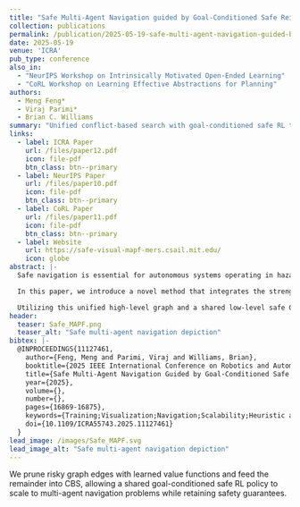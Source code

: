 ```yaml
---
title: "Safe Multi-Agent Navigation guided by Goal-Conditioned Safe Reinforcement Learning" 
collection: publications
permalink: /publication/2025-05-19-safe-multi-agent-navigation-guided-by-goal-conditioned-safe-reinforcement-learning-10
date: 2025-05-19
venue: 'ICRA'
pub_type: conference
also_in:
  - "NeurIPS Workshop on Intrinsically Motivated Open-Ended Learning"
  - "CoRL Workshop on Learning Effective Abstractions for Planning"
authors:
  - Meng Feng*
  - Viraj Parimi*
  - Brian C. Williams
summary: "Unified conflict-based search with goal-conditioned safe RL to plan long-horizon multi-agent navigation that stays safe without sacrificing efficiency."
links:
  - label: ICRA Paper
    url: /files/paper12.pdf
    icon: file-pdf
    btn_class: btn--primary
  - label: NeurIPS Paper
    url: /files/paper10.pdf
    icon: file-pdf
    btn_class: btn--primary
  - label: CoRL Paper
    url: /files/paper11.pdf
    icon: file-pdf
    btn_class: btn--primary
  - label: Website
    url: https://safe-visual-mapf-mers.csail.mit.edu/
    icon: globe
abstract: |-
  Safe navigation is essential for autonomous systems operating in hazardous environments. Traditional planning methods are effective for solving long-horizon tasks but depend on the availability of a graph representation with predefined distance metrics. In contrast, safe Reinforcement Learning (RL) is capable of learning complex behaviors without relying on manual heuristics but fails to solve long-horizon tasks, particularly in goal-conditioned and multi-agent scenarios.

  In this paper, we introduce a novel method that integrates the strengths of both planning and safe RL. Our method leverages goal-conditioned RL (GCRL) and safe RL to learn a goal-conditioned policy for navigation while concurrently estimating cumulative distance and safety levels using learned value functions via an automated self-training algorithm. By constructing a graph with states from the replay buffer, our method prunes unsafe edges and generates a waypoint-based plan that the agent then executes by following those waypoints sequentially until their goal locations are reached. This graph pruning and planning approach via the learned value functions allows our approach to flexibly balance the trade-off between faster and safer routes especially over extended horizons.

  Utilizing this unified high-level graph and a shared low-level safe GCRL policy, we extend this approach to address the multi-agent safe navigation problem. In particular, we leverage Conflict-Based Search (CBS) to create waypoint-based plans for multiple agents allowing for their safer navigation over extended horizons. This integration enhances the scalability of goal-conditioned safe RL in multi-agent scenarios, enabling efficient coordination among agents. Extensive benchmarking against state-of-the-art baselines demonstrates the effectiveness of our method in achieving distance goals safely for multiple agents in complex and hazardous environments.
header:
  teaser: Safe_MAPF.png
  teaser_alt: "Safe multi-agent navigation depiction"
bibtex: |-
  @INPROCEEDINGS{11127461,
    author={Feng, Meng and Parimi, Viraj and Williams, Brian},
    booktitle={2025 IEEE International Conference on Robotics and Automation (ICRA)},
    title={Safe Multi-Agent Navigation Guided by Goal-Conditioned Safe Reinforcement Learning},
    year={2025},
    volume={},
    number={},
    pages={16869-16875},
    keywords={Training;Visualization;Navigation;Scalability;Heuristic algorithms;Reinforcement learning;Manuals;Distance measurement;Planning;Safety},
    doi={10.1109/ICRA55743.2025.11127461}
  }
lead_image: /images/Safe_MAPF.svg
lead_image_alt: "Safe multi-agent navigation depiction"
---
```


We prune risky graph edges with learned value functions and feed the remainder into CBS, allowing a shared goal-conditioned safe RL policy to scale to multi-agent navigation problems while retaining safety guarantees.
